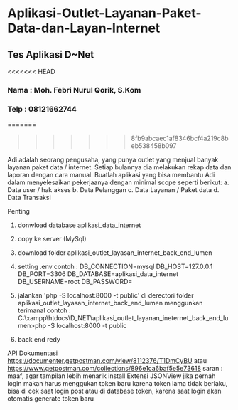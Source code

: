 # Aplikasi-Outlet-Layanan-Paket-Data-dan-Layan-Internet
## Tes Aplikasi D~Net
<<<<<<< HEAD

### Nama : Moh. Febri Nurul Qorik, S.Kom 
### Telp : 08121662744
=======
>>>>>>> 8fb9abcaec1af8346bcf4a219c8beb538458b097

Adi adalah seorang pengusaha, yang punya outlet yang menjual banyak layanan paket data / internet. 
Setiap bulannya dia melakukan rekap data dan laporan dengan cara manual. 
Buatlah aplikasi yang bisa membantu Adi dalam menyelesaikan pekerjaanya dengan minimal scope seperti berikut: 
a. Data user / hak akses 
b. Data Pelanggan 
c. Data Layanan / Paket data 
d. Data Transaksi



Penting

1. donwload database aplikasi_data_internet
2. copy ke server (MySql)
3. download folder aplikasi_outlet_layasan_internet_back_end_lumen
4. setting .env
   contoh :
    DB_CONNECTION=mysql
    DB_HOST=127.0.0.1
    DB_PORT=3306
    DB_DATABASE=aplikasi_data_internet
    DB_USERNAME=root
    DB_PASSWORD=
    
5. jalankan 'php -S localhost:8000 -t public' di derectori folder aplikasi_outlet_layasan_internet_back_end_lumen menggunkan terimanal
   contoh : C:\xampp\htdocs\D_NET\aplikasi_outlet_layanan_ineternet_back_end_lumen>php -S localhost:8000 -t public
6. back end redy

API Dokumentasi
https://documenter.getpostman.com/view/8112376/T1DmCyBU
atau
https://www.getpostman.com/collections/896e1ca6baf5e5e73618
saran : maaf, agar tampilan lebih menarik install Extensi JSONView
jika pernah login makan harus menggukan token baru karena token lama tidak berlaku,
bisa di cek saat login post atau di database token, karena saat login akan otomatis generate token baru

 

